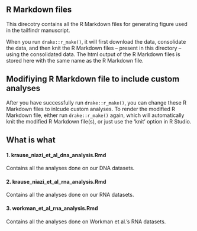 
## R Markdown files

This direcotry contains all the R Markdown files for generating figure
used in the tailfindr manuscript.

When you run `drake::r_make()`, it will first download the data,
consolidate the data, and then knit the R Markdown files – present in
this directory – using the consolidated data. The html output of the R
Markdown files is stored here with the same name as the R Markdown file.

## Modifiying R Markdown file to include custom analyses

After you have successfully run `drake::r_make()`, you can change these
R Markdown files to inlcude custom analyses. To render the modified R
Markdown file, either run `drake::r_make()` again, which will
automatically knit the modified R Markdown file(s), or just use the
‘knit’ option in R Studio.

## What is what

#### 1\. krause\_niazi\_et\_al\_dna\_analysis.Rmd

Contains all the analyses done on our DNA datasets.

#### 2\. krause\_niazi\_et\_al\_rna\_analysis.Rmd

Contains all the analyses done on our RNA datasets.

#### 3\. workman\_et\_al\_rna\_analysis.Rmd

Contains all the analyses done on Workman et al.’s RNA datasets.
